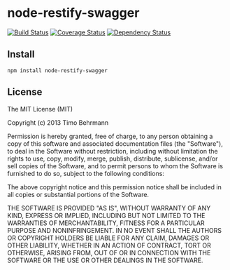 node-restify-swagger
=======================

[![Build Status](https://travis-ci.org/z0mt3c/node-restify-swagger.png)](https://travis-ci.org/z0mt3c/node-restify-swagger)
[![Coverage Status](https://coveralls.io/repos/z0mt3c/node-restify-swagger/badge.png?branch=master)](https://coveralls.io/r/z0mt3c/node-restify-swagger?branch=master)
[![Dependency Status](https://gemnasium.com/z0mt3c/node-restify-swagger.png)](https://gemnasium.com/z0mt3c/node-restify-swagger)


Install
-------

    npm install node-restify-swagger
    
    
License
-------

The MIT License (MIT)

Copyright (c) 2013 Timo Behrmann

Permission is hereby granted, free of charge, to any person obtaining a copy
of this software and associated documentation files (the "Software"), to deal
in the Software without restriction, including without limitation the rights
to use, copy, modify, merge, publish, distribute, sublicense, and/or sell
copies of the Software, and to permit persons to whom the Software is
furnished to do so, subject to the following conditions:

The above copyright notice and this permission notice shall be included in
all copies or substantial portions of the Software.

THE SOFTWARE IS PROVIDED "AS IS", WITHOUT WARRANTY OF ANY KIND, EXPRESS OR
IMPLIED, INCLUDING BUT NOT LIMITED TO THE WARRANTIES OF MERCHANTABILITY,
FITNESS FOR A PARTICULAR PURPOSE AND NONINFRINGEMENT. IN NO EVENT SHALL THE
AUTHORS OR COPYRIGHT HOLDERS BE LIABLE FOR ANY CLAIM, DAMAGES OR OTHER
LIABILITY, WHETHER IN AN ACTION OF CONTRACT, TORT OR OTHERWISE, ARISING FROM,
OUT OF OR IN CONNECTION WITH THE SOFTWARE OR THE USE OR OTHER DEALINGS IN
THE SOFTWARE.
